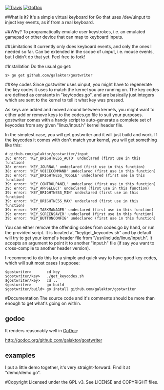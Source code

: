 [![Travis](https://travis-ci.org/galaktor/gostwriter.svg)](https://travis-ci.org/galaktor/gostwriter)
[![GoDoc](https://godoc.org/github.com/galaktor/gostwriter?status.png)](https://godoc.org/github.com/galaktor/gostwriter)

#What is it?
It's a simple virtual keyboard for Go that uses /dev/uinput to inject key events, as if from a real keyboard.

##Why?
To programatically emulate user keystrokes, i.e. an emulated gamepad or other device that can map to keyboard inputs.

##Limitations
It currently only does keyboard events, and only the ones I needed so far. Can be extended in the scope of uinput, i.e. mouse events, but I didn't do that yet. Feel free to fork!

#Installation
Do the usual go get:

    $> go get github.com/galaktor/gostwriter

##Key codes
Since gostwriter uses uinput, you might have to regenerate the key codes it uses to match the kernel you are running on. The key codes are defined as constants in "key/codes.go", and are basically just integers which are sent to the kernel to tell it what key was pressed.

As keys are added and moved around between kernels, you might want to either add or remove keys to the codes.go file to suit your purposes. gostwriter comes with a handy script to auto-generate a complete set of keycodes from any given "linux/input.h" kernel header file.

In the simplest case, you will get gostwriter and it will just build and work. If the keycodes it comes with don't match your kernel, you will get something like this:

    # github.com/galaktor/gostwriter/input
    38: error: 'KEY_BRIGHTNESS_AUTO' undeclared (first use in this function)
    38: error: 'KEY_JOURNAL' undeclared (first use in this function)
    38: error: 'KEY_VOICECOMMAND' undeclared (first use in this function)
    38: error: 'KEY_BRIGHTNESS_TOGGLE' undeclared (first use in this function)
    39: error: 'KEY_CONTROLPANEL' undeclared (first use in this function)
    39: error: 'KEY_APPSELECT' undeclared (first use in this function)
    39: error: 'KEY_BRIGHTNESS_MIN' undeclared (first use in this function)
    39: error: 'KEY_BRIGHTNESS_MAX' undeclared (first use in this function)
    39: error: 'KEY_TASKMANAGER' undeclared (first use in this function)
    39: error: 'KEY_SCREENSAVER' undeclared (first use in this function)
    39: error: 'KEY_BUTTONCONFIG' undeclared (first use in this function)

You can either remove the offending codes from codes.go by hand, or run the provided script. It is located at "key/get_keycodes.sh" and by default will try to get your kernel's header file from "/usr/include/linux/input.h". It accepts an argument to point it to another "input.h" file (if say you want to cross-compile to another header version).

I recommend to do this for a simple and quick way to have good key codes, which will suit most cases I suppose:

    $gostwriter>       cd key
    $gostwriter/key>   ./get_keycodes.sh
    $gostwriter/key>   cd ..
    $gostwriter>       go build
    $gostwriter/build> go install github.com/galaktor/gostwriter

#Documentation
The source code and it's comments should be more than enough to get what's going on within. 

## godoc
It renders reasonably well in [GoDoc](http://godoc.org/github.com/galaktor/gostwriter):

http://godoc.org/github.com/galaktor/gostwriter

## examples
I put a little demo together, it's very straight-forward. Find it at "demo/demo.go".



#Copyright
Licensed under the GPL v3. See LICENSE and COPYRIGHT files.
